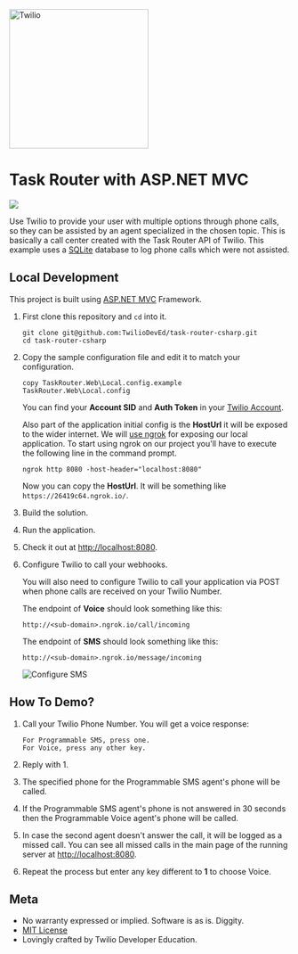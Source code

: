 <a href="https://www.twilio.com">
  <img src="https://static0.twilio.com/marketing/bundles/marketing/img/logos/wordmark-red.svg" alt="Twilio" width="250" />
</a>

# Task Router with ASP.NET MVC

![](https://github.com/TwilioDevEd/task-router-csharp/workflows/NetFx/badge.svg)

Use Twilio to provide your user with multiple options through phone calls, so
they can be assisted by an agent specialized in the chosen topic. This is
basically a call center created with the Task Router API of Twilio. This example
uses a [SQLite](https://www.sqlite.org/) database to log phone calls which were
not assisted.

## Local Development

This project is built using [ASP.NET MVC](http://www.asp.net/mvc) Framework.

1. First clone this repository and `cd` into it.

   ```shell
   git clone git@github.com:TwilioDevEd/task-router-csharp.git
   cd task-router-csharp
   ```

1. Copy the sample configuration file and edit it to match your configuration.

   ```shell
   copy TaskRouter.Web\Local.config.example TaskRouter.Web\Local.config
   ```

   You can find your **Account SID** and **Auth Token** in your
   [Twilio Account](https://www.twilio.com/user/account/settings).

   Also part of the application initial config is the **HostUrl** it will be exposed to the wider internet.
   We will [use ngrok](https://www.twilio.com/blog/2015/09/6-awesome-reasons-to-use-ngrok-when-testing-webhooks.html)
   for exposing our local application. To start using ngrok on our project you'll have to
   execute the following line in the command prompt.

   ```shell
   ngrok http 8080 -host-header="localhost:8080"
   ```

   Now you can copy the **HostUrl**. It will be something like `https://26419c64.ngrok.io/`.

1. Build the solution.

1. Run the application.

1. Check it out at [http://localhost:8080](http://localhost:8080).

1. Configure Twilio to call your webhooks.

   You will also need to configure Twilio to call your application via POST when
   phone calls are received on your Twilio Number.

   The endpoint of **Voice** should look something like this:

   ```
   http://<sub-domain>.ngrok.io/call/incoming
   ```

   The endpoint of **SMS** should look something like this:

   ```
   http://<sub-domain>.ngrok.io/message/incoming
   ```

   ![Configure SMS](http://howtodocs.s3.amazonaws.com/twilio-number-config-all-med.gif)

## How To Demo?

1. Call your Twilio Phone Number. You will get a voice response:

   ```
   For Programmable SMS, press one.
   For Voice, press any other key.
   ```

1. Reply with 1.
1. The specified phone for the Programmable SMS agent's phone will be called.
1. If the Programmable SMS agent's phone is not answered in 30 seconds then the
   Programmable Voice agent's phone will be called.
1. In case the second agent doesn't answer the call, it will be logged as a
   missed call. You can see all missed calls in the main page of the running
   server at [http://localhost:8080](http://localhost:8080).
1. Repeat the process but enter any key different to __1__ to choose Voice.

[twilio-phone-number]: https://www.twilio.com/console/phone-numbers/incoming

## Meta

* No warranty expressed or implied. Software is as is. Diggity.
* [MIT License](http://www.opensource.org/licenses/mit-license.html)
* Lovingly crafted by Twilio Developer Education.
